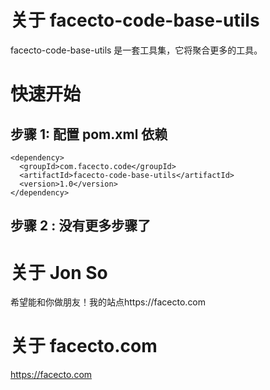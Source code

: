 # 关于 facecto-code-base-utils
facecto-code-base-utils 是一套工具集，它将聚合更多的工具。

# 快速开始
## 步骤 1: 配置 pom.xml 依赖
```
<dependency>
  <groupId>com.facecto.code</groupId>
  <artifactId>facecto-code-base-utils</artifactId>
  <version>1.0</version>
</dependency>
```
## 步骤 2 : 没有更多步骤了

# 关于 Jon So
希望能和你做朋友！我的站点https://facecto.com

# 关于 facecto.com
https://facecto.com

